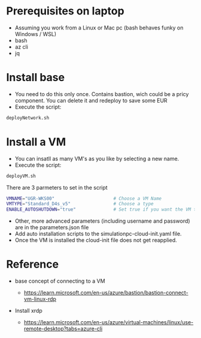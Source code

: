 # Prerequisites on laptop 
- Assuming you work from a Linux or Mac pc (bash behaves funky on Windows / WSL)
- bash
- az cli
- jq

# Install base
- You need to do this only once.  Contains bastion, wich could be a pricy component.  You can delete it and redeploy to save some EUR
- Execute the script:
```bash
deployNetwork.sh
```


# Install a VM
- You can insatll as many VM's as you like by selecting a new name.  
- Execute the script:
```bash
deployVM.sh
```

There are 3 parmeters to set in the script
```bash
VMNAME="UGR-WKS00"                      # Choose a VM Name 
VMTYPE="Standard_D4s_v5"                # Choose a type
ENABLE_AUTOSHUTDOWN="true"              # Set true if you want the VM to automaticaly shut down (shutdown time is the parameters.json)
```
- Other, more advanced parameters (including username and password) are in the parameters.json  file
- Add auto installation scripts to the simulationpc-cloud-init.yaml file.
- Once the VM is installed the cloud-init file does not get reapplied.

# Reference
- base concept of connecting to a VM
    - https://learn.microsoft.com/en-us/azure/bastion/bastion-connect-vm-linux-rdp

- Install xrdp
    - https://learn.microsoft.com/en-us/azure/virtual-machines/linux/use-remote-desktop?tabs=azure-cli
